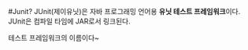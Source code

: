 #Junit?
JUnit(제이유닛)은 자바 프로그래밍 언어용 **유닛 테스트 프레임워크**이다.
JUnit은 컴파일 타임에 JAR로서 링크된다. 

테스트 프레임워크의 이름이다~
